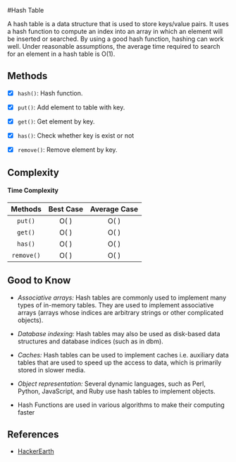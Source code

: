 #Hash Table

A hash table is a data structure that is used to store keys/value pairs. It uses a hash function to compute an index 
into an array in which an element will be inserted or searched. By using a good hash function, hashing can work well.
Under reasonable assumptions, the average time required to search for an element in a hash table is O(1).

## Methods

- [x] `hash()`: Hash function.
- [x] `put()`: Add element to table with key.
- [x] `get()`: Get element by key.
- [x] `has()`: Check whether key is exist or not
- [x] `remove()`: Remove element by key.



## Complexity

#### Time Complexity

| Methods      | Best Case    | Average Case  |
| :----------: | :---------:  | :----------:  |  
| `put()`      | O( )         | O( )          |
| `get()`      | O( )         | O( )          |
| `has()`      | O( )         | O( )          | 
| `remove()`   | O( )         | O( )          |    



## Good to Know

- *Associative arrays:* Hash tables are commonly used to implement many types of in-memory tables. They are used to 
implement associative arrays (arrays whose indices are arbitrary strings or other complicated objects).

- *Database indexing:* Hash tables may also be used as disk-based data structures and database indices (such as in dbm).

- *Caches:* Hash tables can be used to implement caches i.e. auxiliary data tables that are used to speed up the access
 to data, which is primarily stored in slower media.

- *Object representation:* Several dynamic languages, such as Perl, Python, JavaScript, and Ruby use hash tables to 
implement objects.

- Hash Functions are used in various algorithms to make their computing faster


## References

- [HackerEarth](https://www.hackerearth.com/practice/data-structures/hash-tables/basics-of-hash-tables/tutorial/)